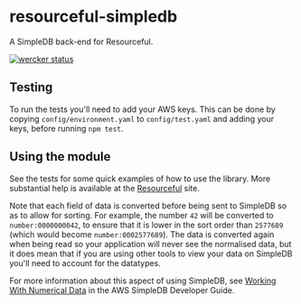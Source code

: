 # resourceful-simpledb

A SimpleDB back-end for Resourceful.

[![wercker status](https://app.wercker.com/status/f5d812d5116530b96a2c939d9dd06c43/m/master "wercker status")](https://app.wercker.com/project/bykey/f5d812d5116530b96a2c939d9dd06c43)

## Testing

To run the tests you'll need to add your AWS keys. This can be done by copying `config/environment.yaml` to `config/test.yaml` and adding your keys, before running `npm test`.

## Using the module

See the tests for some quick examples of how to use the library. More substantial help is available at the [Resourceful](https://npmjs.org/package/resourceful) site.

Note that each field of data is converted before being sent to SimpleDB so as to allow for sorting. For example, the number `42` will be converted to `number:0000000042`, to ensure that it is lower in the sort order than `2577689` (which would become `number:0002577689`). The data is converted again when being read so your application will never see the normalised data, but it does mean that if you are using other tools to view your data on SimpleDB you'll need to account for the datatypes.

For more information about this aspect of using SimpleDB, see [Working With Numerical Data](http://docs.aws.amazon.com/AmazonSimpleDB/latest/DeveloperGuide/NumericalData.html) in the AWS SimpleDB Developer Guide.
